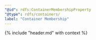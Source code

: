 ```yaml
---
"@id": rdfs:ContainerMembershipProperty
"@type": rdfs/containers/
label: "Container Membership"
---
```


{% include "header.md" with context %}
